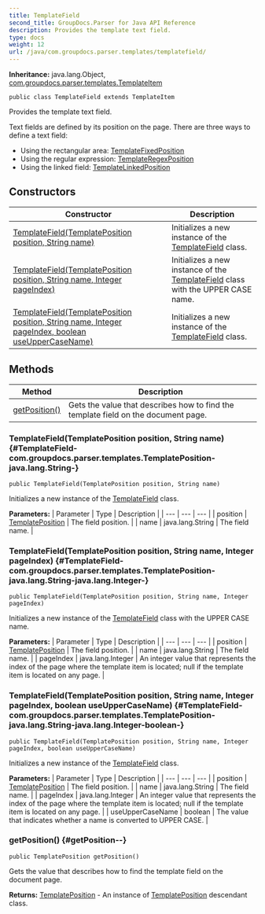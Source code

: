 ```yaml
---
title: TemplateField
second_title: GroupDocs.Parser for Java API Reference
description: Provides the template text field.
type: docs
weight: 12
url: /java/com.groupdocs.parser.templates/templatefield/
---
```

**Inheritance:**
java.lang.Object, [com.groupdocs.parser.templates.TemplateItem](../../com.groupdocs.parser.templates/templateitem)
```
public class TemplateField extends TemplateItem
```

Provides the template text field.

Text fields are defined by its position on the page. There are three ways to define a text field:

 *  Using the rectangular area: [TemplateFixedPosition](../../com.groupdocs.parser.templates/templatefixedposition)
 *  Using the regular expression: [TemplateRegexPosition](../../com.groupdocs.parser.templates/templateregexposition)
 *  Using the linked field: [TemplateLinkedPosition](../../com.groupdocs.parser.templates/templatelinkedposition)
## Constructors

| Constructor | Description |
| --- | --- |
| [TemplateField(TemplatePosition position, String name)](#TemplateField-com.groupdocs.parser.templates.TemplatePosition-java.lang.String-) | Initializes a new instance of the [TemplateField](../../com.groupdocs.parser.templates/templatefield) class. |
| [TemplateField(TemplatePosition position, String name, Integer pageIndex)](#TemplateField-com.groupdocs.parser.templates.TemplatePosition-java.lang.String-java.lang.Integer-) | Initializes a new instance of the [TemplateField](../../com.groupdocs.parser.templates/templatefield) class with the UPPER CASE name. |
| [TemplateField(TemplatePosition position, String name, Integer pageIndex, boolean useUpperCaseName)](#TemplateField-com.groupdocs.parser.templates.TemplatePosition-java.lang.String-java.lang.Integer-boolean-) | Initializes a new instance of the [TemplateField](../../com.groupdocs.parser.templates/templatefield) class. |
## Methods

| Method | Description |
| --- | --- |
| [getPosition()](#getPosition--) | Gets the value that describes how to find the template field on the document page. |
### TemplateField(TemplatePosition position, String name) {#TemplateField-com.groupdocs.parser.templates.TemplatePosition-java.lang.String-}
```
public TemplateField(TemplatePosition position, String name)
```


Initializes a new instance of the [TemplateField](../../com.groupdocs.parser.templates/templatefield) class.

**Parameters:**
| Parameter | Type | Description |
| --- | --- | --- |
| position | [TemplatePosition](../../com.groupdocs.parser.templates/templateposition) | The field position. |
| name | java.lang.String | The field name. |

### TemplateField(TemplatePosition position, String name, Integer pageIndex) {#TemplateField-com.groupdocs.parser.templates.TemplatePosition-java.lang.String-java.lang.Integer-}
```
public TemplateField(TemplatePosition position, String name, Integer pageIndex)
```


Initializes a new instance of the [TemplateField](../../com.groupdocs.parser.templates/templatefield) class with the UPPER CASE name.

**Parameters:**
| Parameter | Type | Description |
| --- | --- | --- |
| position | [TemplatePosition](../../com.groupdocs.parser.templates/templateposition) | The field position. |
| name | java.lang.String | The field name. |
| pageIndex | java.lang.Integer | An integer value that represents the index of the page where the template item is located;  null  if the template item is located on any page. |

### TemplateField(TemplatePosition position, String name, Integer pageIndex, boolean useUpperCaseName) {#TemplateField-com.groupdocs.parser.templates.TemplatePosition-java.lang.String-java.lang.Integer-boolean-}
```
public TemplateField(TemplatePosition position, String name, Integer pageIndex, boolean useUpperCaseName)
```


Initializes a new instance of the [TemplateField](../../com.groupdocs.parser.templates/templatefield) class.

**Parameters:**
| Parameter | Type | Description |
| --- | --- | --- |
| position | [TemplatePosition](../../com.groupdocs.parser.templates/templateposition) | The field position. |
| name | java.lang.String | The field name. |
| pageIndex | java.lang.Integer | An integer value that represents the index of the page where the template item is located;  null  if the template item is located on any page. |
| useUpperCaseName | boolean | The value that indicates whether a  name  is converted to UPPER CASE. |

### getPosition() {#getPosition--}
```
public TemplatePosition getPosition()
```


Gets the value that describes how to find the template field on the document page.

**Returns:**
[TemplatePosition](../../com.groupdocs.parser.templates/templateposition) - An instance of [TemplatePosition](../../com.groupdocs.parser.templates/templateposition) descendant class.
